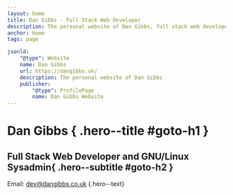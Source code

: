 ```yaml
---
layout: home
title: Dan Gibbs - Full Stack Web Developer
description: The personal website of Dan Gibbs, full stack web developer.
anchor: Home
tags: page

jsonld:
    "@type": Website
    name: Dan Gibbs
    url: https://dangibbs.uk/
    description: The personal website of Dan Gibbs
    publisher:
        "@type": ProfilePage
        name: Dan Gibbs Website
---
```


# Dan Gibbs { .hero--title #goto-h1 }

## Full Stack Web Developer and GNU/Linux Sysadmin{ .hero--subtitle #goto-h2 }

Email: [dev@dangibbs.co.uk](mailto:dev@dangibbs.co.uk) {.hero--text}

